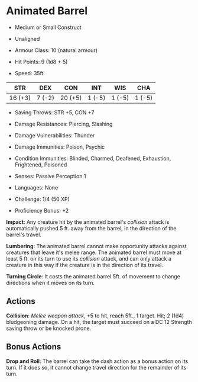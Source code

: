 
# Animated Barrel

- Medium or Small Construct
- Unaligned

- Armour Class: 10 (natural armour)
- Hit Points: 9 (1d8 + 5)
- Speed: 35ft.

|   STR   |   DEX   |   CON   |   INT   |   WIS   |   CHA   |
|:-------:|:-------:|:-------:|:-------:|:-------:|:-------:|
| 16 (+3) |  7 (-2) | 20 (+5) |  1 (-5) |  1 (-5) |  1 (-5) |

- Saving Throws: STR +5, CON +7
- Damage Resistances: Piercing, Slashing
- Damage Vulnerabilities: Thunder
- Damage Immunities: Poison, Psychic
- Condition Immunities: Blinded, Charmed, Deafened, Exhaustion, Frightened, Poisoned
- Senses: Passive Perception 1
- Languages: None

- Challenge: 1/4 (50 XP)
- Proficiency Bonus: +2

**Impact**: Any creature hit by the animated barrel's *collision* attack is automatically pushed 5 ft. away from the barrel, in the direction of the barrel's travel.

**Lumbering**: The animated barrel cannot make opportunity attacks against creatures that leave it's melee range.
The animated barrel must move at least 5 ft. on its turn to use its *collision* attack, and can only attack a creature in this way if the creature is in the direction of its travel.

**Turning Circle**: It costs the animated barrel 5ft. of movement to change directions when it moves on its turn.

## Actions

**Collision**: *Melee weapon attack*, +5 to hit, reach 5ft., 1 target. Hit; 2 (1d4) bludgeoning damage. On a hit, the target must succeed on a DC 12 Strength saving throw or be knocked prone.

## Bonus Actions

**Drop and Roll**: The barrel can take the dash action as a bonus action on its turn. If it does so, it cannot change travel direction for the remainder of its turn.
